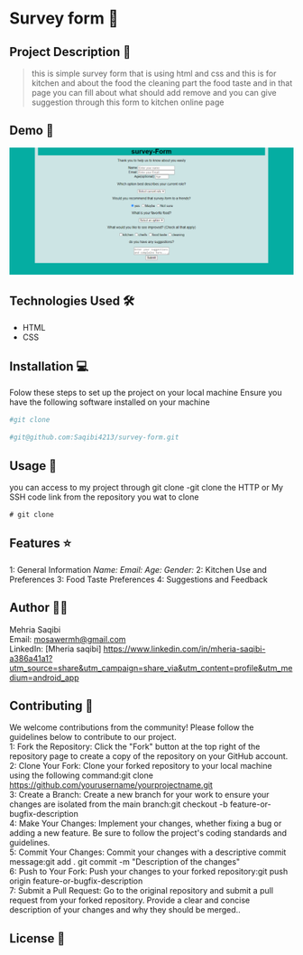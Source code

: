 # Survey form  🚀

## Project Description 📝

> this is simple survey form that is using html and css and this is for kitchen and about the food the cleaning part the food taste 
and in that page you can fill about what should add remove and you can give suggestion through this form to kitchen online page 


## Demo 📸

![Demo](./img/survey-form.png)

## Technologies Used 🛠️

- HTML
- CSS

## Installation 💻

Folow these steps to set up the project on your local machine 
Ensure you have the following software installed on your machine

```bash
#git clone
```

```bash
#git@github.com:Saqibi4213/survey-form.git
```

## Usage 🎯

you can access to my project through git clone 
-git clone the HTTP or My SSH code link from the repository you wat to clone 

``` 
# git clone
```

## Features ⭐

1: General Information
*Name:*
*Email:*
*Age:*
*Gender:*
2: Kitchen Use and Preferences
3: Food Taste Preferences
4: Suggestions and Feedback
## Author 👩‍💻

Mehria Saqibi 
 <br>
 Email: mosawermh@gmail.com
 <br>
 LinkedIn: [Mheria saqibi] https://www.linkedin.com/in/mheria-saqibi-a386a41a1?utm_source=share&utm_campaign=share_via&utm_content=profile&utm_medium=android_app

## Contributing 🤝

We welcome contributions from the community! Please follow the guidelines below to contribute to our project.
<br />
1: Fork the Repository: Click the "Fork" button at the top right of the repository page to create a copy of the repository on your GitHub account.
<br />
2: Clone Your Fork: Clone your forked repository to your local machine using the following command:git clone https://github.com/yourusername/yourprojectname.git
<br />
3: Create a Branch: Create a new branch for your work to ensure your changes are isolated from the main branch:git checkout -b feature-or-bugfix-description
<br />
4: Make Your Changes: Implement your changes, whether fixing a bug or adding a new feature. Be sure to follow the project's coding standards and guidelines.
<br />
5: Commit Your Changes: Commit your changes with a descriptive commit message:git add .
git commit -m "Description of the changes"
<br />
6: Push to Your Fork: Push your changes to your forked repository:git push origin feature-or-bugfix-description
<br />
7: Submit a Pull Request: Go to the original repository and submit a pull request from your forked repository. Provide a clear and concise description of your changes and why they should be merged..

## License 📜